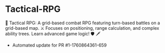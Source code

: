 # Tactical-RPG
🧠 Tactical RPG: A grid-based combat RPG featuring turn-based battles on a grid-based map. ⚔️ Focuses on positioning, range calculation, and complex ability trees. Learn advanced game logic! 🛡️ 🗡️


- Automated update for PR #1-1760864361-659
